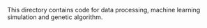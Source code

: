 This directory contains code for data processing, machine learning simulation and genetic algorithm.
